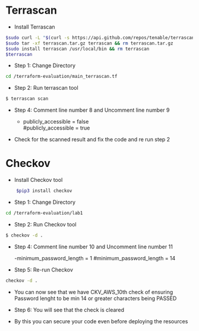 # Terrascan

* Install Terrascan

```bash
$sudo curl -L "$(curl -s https://api.github.com/repos/tenable/terrascan/releases/latest | grep -o -E "https://.+?_Linux_x86_64.tar.gz")" > terrascan.tar.gz
$sudo tar -xf terrascan.tar.gz terrascan && rm terrascan.tar.gz
$sudo install terrascan /usr/local/bin && rm terrascan
$terrascan
```
* Step 1: Change Directory

```bash
cd /terraform-evaluation/main_terrascan.tf
```
* Step 2: Run terrascan tool 

```bash
$ terrascan scan
```
* Step 4: Comment line number 8 and Uncomment line number 9

  - publicly_accessible   = false    
  #publicly_accessible   = true 

* Check for the scanned result and fix the code and re run step 2

# Checkov


* Install Checkov tool

```bash
    $pip3 install checkov
```
* Step 1: Change Directory

```bash
cd /terraform-evaluation/lab1
```
* Step 2: Run Checkov tool 

```bash
$ checkov -d .
```

* Step 4: Comment line number 10 and Uncomment line number 11

  -minimum_password_length = 1
  #minimum_password_length = 14

* Step 5: Re-run Checkov
```bash
checkov -d .
```
* You can now see that we have CKV_AWS_10th check of ensuring Password lenght to be min 14 or greater characters being PASSED
  
* Step 6: You will see that the check is cleared 

* By this you can secure your code even before deploying the resources 
